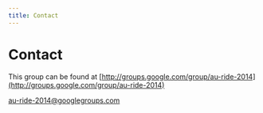 ```yaml
---
title: Contact
---
```


# Contact

This group can be found at [http://groups.google.com/group/au-ride-2014](http://groups.google.com/group/au-ride-2014)

[au-ride-2014@googlegroups.com](au-ride-2014@googlegroups.com)
